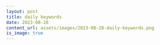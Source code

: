 ```yaml
---
layout: post
title: daily keywords
date: 2023-08-28
content_url: assets/images/2023-08-28-daily-keywords.png
is_image: true
---
```


